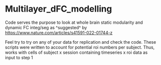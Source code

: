 # Multilayer_dFC_modelling
Code serves the purpose to look at whole brain static modularity and dynamic FC integ/seg as ^suggested^ by 
https://www.nature.com/articles/s41591-022-01744-z

Feel try to try on any of your data for replication and check the code.
These scripts were written to account for potential roi numbers per subject.
Thus, works with cells of subject x session containing timeseries x roi data as input to step 1
